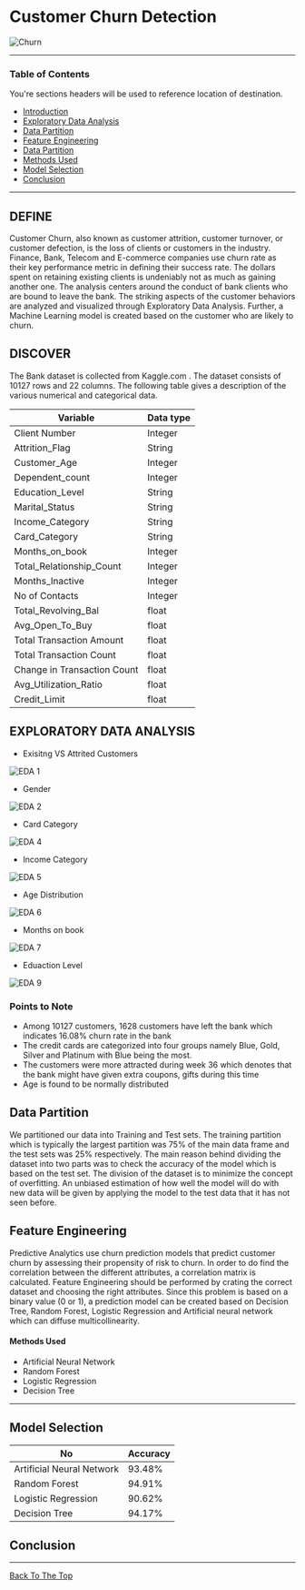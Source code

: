 
# Customer Churn Detection 

![Churn](https://user-images.githubusercontent.com/68263684/106863485-d975ed80-6685-11eb-8af8-e44ce13f3e84.png)


---

### Table of Contents
You're sections headers will be used to reference location of destination.

- [Introduction](#Introduction)
- [Exploratory Data Analysis](#Exploratory-Data-Analysis)
- [Data Partition](#Data-Partition)
- [Feature Engineering](#Feature-Engineering)
- [Data Partition](#Data-Partition)
- [Methods Used](#Methods-Used)
- [Model Selection](#Model-Selection)
- [Conclusion](#Conclusion)

---

## DEFINE

Customer Churn, also known as customer attrition, customer turnover, or customer defection, is the loss of clients or customers in the industry. Finance, Bank, Telecom and E-commerce companies use churn rate as their key performance metric in defining their success rate. The dollars spent on retaining existing clients is undeniably not as much as gaining another one. The analysis centers around the conduct of bank clients who are bound to leave the bank. The striking aspects of the customer behaviors are analyzed and visualized through Exploratory Data Analysis. Further, a Machine Learning model is created based on the customer who are likely to churn.

## DISCOVER

The Bank dataset is collected from Kaggle.com . The dataset consists of 10127 rows and 22 columns. The following table gives a description of the various numerical and categorical data.

| Variable  | Data type |
| ------------- | ------------- |
| Client Number  | Integer  |
| Attrition_Flag  | String  |
| Customer_Age  | Integer  |
| Dependent_count  | Integer  |
| Education_Level  | String |
| Marital_Status  | String  |
| Income_Category  | String  |
| Card_Category | String  |
| Months_on_book  | Integer  |
| Total_Relationship_Count  | Integer  |
| Months_Inactive  | Integer  |
| No of Contacts  | Integer  |
| Total_Revolving_Bal  | float  |
| Avg_Open_To_Buy  | float  |
| Total Transaction Amount  | float  |
| Total Transaction Count  | float  |
| Change in Transaction Count  | float  |
| Avg_Utilization_Ratio  | float  |
| Credit_Limit  | float  |


## EXPLORATORY DATA ANALYSIS

- Exisitng VS Attrited Customers

![EDA 1](https://user-images.githubusercontent.com/68263684/106864030-98320d80-6686-11eb-817c-6742bc6ccc38.png)

- Gender

![EDA 2](https://user-images.githubusercontent.com/68263684/106864406-0f67a180-6687-11eb-80d1-8a47a30171a0.png)

- Card Category

![EDA 4](https://user-images.githubusercontent.com/68263684/106864525-3b832280-6687-11eb-9be4-039991573571.png)

- Income Category

![EDA 5](https://user-images.githubusercontent.com/68263684/106864602-5786c400-6687-11eb-9407-a63516c7654a.png)

- Age Distribution

![EDA 6](https://user-images.githubusercontent.com/68263684/106864721-7edd9100-6687-11eb-8ad2-9caa796e160b.png)

- Months on book

![EDA 7](https://user-images.githubusercontent.com/68263684/106864798-961c7e80-6687-11eb-854b-abc79b44f58f.png)

- Eduaction Level

![EDA 9](https://user-images.githubusercontent.com/68263684/106864999-cf54ee80-6687-11eb-9aaf-872212a2a259.png)

### Points to Note

- Among 10127 customers, 1628 customers have left the bank which indicates 16.08% churn rate in the bank
- The credit cards are categorized into four groups namely Blue, Gold, Silver and Platinum with Blue being the most.
- The customers were more attracted during week 36 which denotes that the bank might have given extra coupons, gifts during this time
- Age is found to be normally distributed


## Data Partition

We partitioned our data into Training and Test sets. The training partition which is typically the largest partition was 75% of the main data frame and the test sets was 25% respectively. The main reason behind dividing the dataset into two parts was to check the accuracy of the model which is based on the test set. The division of the dataset is to minimize the concept of overfitting. An unbiased estimation of how well the model will do with new data will be given by applying the model to the test data that it has not seen before.

## Feature Engineering

Predictive Analytics use churn prediction models that predict customer churn by assessing their propensity of risk to churn. In order to do find the correlation between the different attributes, a correlation matrix is calculated. Feature Engineering should be performed by crating the correct dataset and choosing the right attributes. Since this problem is based on a binary value (0 or 1), a prediction model can be created based on Decision Tree, Random Forest, Logistic Regression and Artificial neural network which can diffuse multicollinearity. 

#### Methods Used

- Artificial Neural Network
- Random Forest
- Logistic Regression
- Decision Tree 



---

## Model Selection

| No  | Accuracy |
| ------------- | ------------- |
| Artificial Neural Network  | 93.48%  |
| Random Forest  | 94.91%  |
| Logistic Regression  | 90.62%  |
| Decision Tree  | 94.17%  |

## Conclusion

---
[Back To The Top](#Customer-Churn-Detection)
